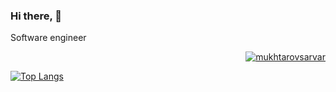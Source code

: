 ### Hi there, 👋
<p align="left">
  Software engineer
  
</p> 

<p align="right"> <a href="https://github.com/ryo-ma/github-profile-trophy"><img src="https://github-profile-trophy.vercel.app/?username=mukhtarovsarvar" alt="mukhtarovsarvar" /></a></p> 

[![Top Langs](https://github-readme-stats.vercel.app/api/top-langs/?username=mukhtarovsarvar&theme=github_dark&show_icons=true)](https://github.com/mukhtarovsarvar/)




